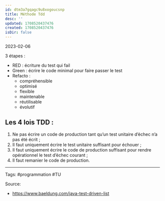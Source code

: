 ```yaml
---
id: dtm3a7gqagc9u8xogoucsnp
title: Méthode Tdd
desc: ''
updated: 1708520437476
created: 1708520437476
isDir: false
---
```

2023-02-06

3 étapes :
- RED : écriture du test qui fail
- Green : écrire le code minimal pour faire passer le test
- Refacto : 
	- compréhensible
	- optimisé
	- flexible
	- maintenable
	- réutilisable
	- évolutif

## Les 4 lois TDD :

1.  Ne pas écrire un code de production tant qu’un test unitaire d’échec n’a pas été écrit ;
2.  Il faut uniquement écrire le test unitaire suffisant pour échouer ;
3.  Il faut uniquement écrire le code de production suffisant pour rendre opérationnel le test d’échec courant ;
4.  Il faut remanier le code de production.



--- 
Tags: #programmation #TU 

Source:
- https://www.baeldung.com/java-test-driven-list
